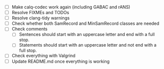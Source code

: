 - [ ] Make calq-codec work again (including GABAC and rANS)
- [ ] Resolve FIXMEs and TODOs
- [ ] Resolve clang-tidy warnings
- [ ] Check whether both SamRecord and MinSamRecord classes are needed
- [ ] Check comments
  - [ ] Sentences should start with an uppercase letter and end with a full stop.
  - [ ] Statements should start with an uppercase letter and not end with a full stop.
- [ ] Check everything with Valgrind
- [ ] Update README.md once everything is working
